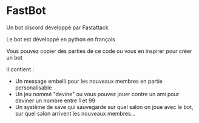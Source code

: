 # FastBot
Un bot discord développé par Fastattack

Le bot est développé en python en français

Vous pouvez copier des parties de ce code ou vous en inspirer pour créer un bot

Il contient :
- Un message embelli pour les nouveaux membres en partie personalisable
- Un jeu nommé "devine" ou vous pouvez jouer contre un ami pour deviner un nombre entre 1 et 99
- Un système de save  qui sauvegarde sur quel salon on joue avec le bot, sur quel salon arrivent les nouveaux membres...
